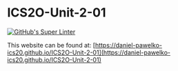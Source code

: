 # ICS2O-Unit-2-01
[![GitHub's Super Linter](https://github.com/daniel-pawelko-ics20/ICS2O-Unit-2-01/workflows/GitHub's%20Super%20Linter/badge.svg)](https://github.com/daniel-pawelko-ics20/ICS2O-Unit-2-01/actions)



This website can be found at: [https://daniel-pawelko-ics20.github.io/ICS2O-Unit-2-01](https://daniel-pawelko-ics20.github.io/ICS2O-Unit-2-01)
